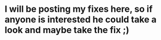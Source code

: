 I will be posting my fixes here, so if anyone is interested he could take a look and maybe take the fix ;)
===
